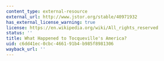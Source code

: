 ```yaml
---
content_type: external-resource
external_url: http://www.jstor.org/stable/40971932
has_external_license_warning: true
license: https://en.wikipedia.org/wiki/All_rights_reserved
status: ''
title: What Happened to Tocqueville's America?
uid: c6dd41ec-0cbc-4661-91b4-b985f8981306
wayback_url: ''
---
```


